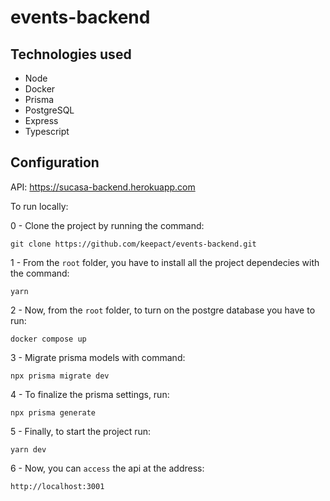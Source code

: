 # events-backend

## Technologies used

- Node
- Docker
- Prisma
- PostgreSQL
- Express
- Typescript

## Configuration

API: https://sucasa-backend.herokuapp.com

To run locally:

0 - Clone the project by running the command:

    git clone https://github.com/keepact/events-backend.git

1 - From the ``root`` folder, you have to install all the project dependecies with the command:

    yarn

2 - Now, from the ``root`` folder, to turn on the postgre database you have to run:

    docker compose up
    
3 - Migrate prisma models with command:

    npx prisma migrate dev 
    
4 - To finalize the prisma settings, run:

    npx prisma generate 
    
5 - Finally, to start the project run:

    yarn dev    

6 -  Now, you can ``access`` the api at the address:

    http://localhost:3001
